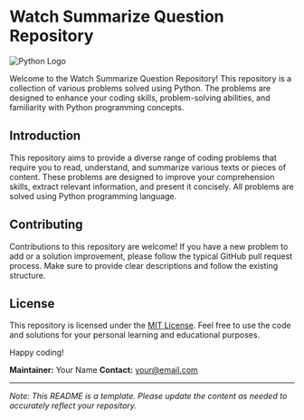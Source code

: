# Watch Summarize Question Repository

![Python Logo](https://www.python.org/static/community_logos/python-logo-master-v3-TM.png)

Welcome to the Watch Summarize Question Repository! This repository is a collection of various problems solved using Python. The problems are designed to enhance your coding skills, problem-solving abilities, and familiarity with Python programming concepts.


## Introduction

This repository aims to provide a diverse range of coding problems that require you to read, understand, and summarize various texts or pieces of content. These problems are designed to improve your comprehension skills, extract relevant information, and present it concisely. All problems are solved using Python programming language.


## Contributing

Contributions to this repository are welcome! If you have a new problem to add or a solution improvement, please follow the typical GitHub pull request process. Make sure to provide clear descriptions and follow the existing structure.

## License

This repository is licensed under the [MIT License](LICENSE). Feel free to use the code and solutions for your personal learning and educational purposes.

Happy coding!

**Maintainer:** Your Name
**Contact:** your@email.com

---

*Note: This README is a template. Please update the content as needed to accurately reflect your repository.*
